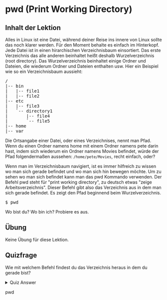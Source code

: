 # pwd (Print Working Directory)

## Inhalt der Lektion

Alles in Linux ist eine Datei, während deiner Reise ins innere von Linux sollte das noch klarer werden. Für den Moment behalte es einfach im Hinterkopf. Jede Datei ist in einen hirarchischen Verzeichnisbaum einsortiert. Das erste Verzeichnis das alle anderen beinhaltet heißt deshalb Wurzelverzeichnis (root directory). Das Wurzelverzeichnis beinhaltet einige Ordner und Dateien, die wiederum Ordner und Dateien enthalten usw. Hier ein Beispiel wie so ein Verzeichnisbaum aussieht:

<pre>/
|-- bin
|   |-- file1
|   |-- file2
|-- etc
|   |-- file3
|   `-- directory1
|       |-- file4
|       `-- file5
|-- home
|-- var
</pre>

Die Ortsangabe einer Datei, oder eines Verzeichnises, nennt man Pfad. Wenn du einen Ordner namens home mit einem Ordner namens pete darin hast, indem sich wiederum ein Ordner namens Movies befindet, würde der Pfad folgendermaßen aussehen: `/home/pete/Movies`, recht einfach, oder?

Wenn man im Verzeichnisbaum navigiert, ist es immer hilfreich zu wissen wo man sich gerade befindet und wo man sich hin bewegen möchte. Um zu sehen wo man sich befindet kann man das pwd Kommando verwenden. Der Befehl pwd steht für "print working directory", zu deutsch etwas "zeige Arbeitsverzeichnis". Dieser Befehl gibt also das Verzeichnis aus in dem man sich gerade befindet. Es zeigt den Pfad beginnend beim Wurzelverzeichnis.

<pre>$ pwd</pre>

Wo bist du? Wo bin ich? Probiere es aus.

## Übung

Keine Übung für diese Lektion.

## Quizfrage

Wie mit welchem Befehl findest du das Verzeichnis heraus in dem du gerade bist?

<details>
    <summary>Quiz Answer</summary>
</details>

pwd
